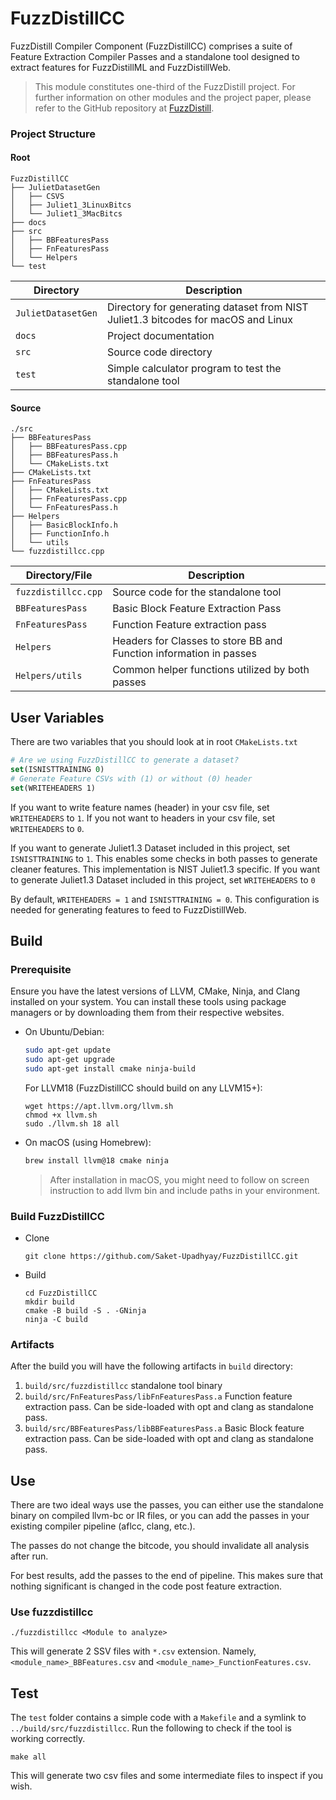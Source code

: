 # FuzzDistillCC
FuzzDistill Compiler Component (FuzzDistillCC) comprises a suite of Feature Extraction Compiler Passes and a standalone tool designed to extract features for FuzzDistillML and FuzzDistillWeb.

> This module constitutes one-third of the FuzzDistill project. For further information on other modules and the project paper, please refer to the GitHub repository at [FuzzDistill](https://github.com/Saket-Upadhyay/FuzzDistill).

### Project Structure

#### Root
```text
FuzzDistillCC
├── JulietDatasetGen
│   ├── CSVS
│   ├── Juliet1_3LinuxBitcs
│   └── Juliet1_3MacBitcs
├── docs
├── src
│   ├── BBFeaturesPass
│   ├── FnFeaturesPass
│   └── Helpers
└── test

```
| Directory       | Description                                                                 |
|-----------------|-------------------------------------------------------------------------------|
| `JulietDatasetGen` | Directory for generating dataset from NIST Juliet1.3 bitcodes for macOS and Linux |
| `docs`          | Project documentation                                                         |
| `src`           | Source code directory                                                       |
| `test`          | Simple calculator program to test the standalone tool                         |

#### Source
```shell
./src
├── BBFeaturesPass
│   ├── BBFeaturesPass.cpp
│   ├── BBFeaturesPass.h
│   └── CMakeLists.txt
├── CMakeLists.txt
├── FnFeaturesPass
│   ├── CMakeLists.txt
│   ├── FnFeaturesPass.cpp
│   └── FnFeaturesPass.h
├── Helpers
│   ├── BasicBlockInfo.h
│   ├── FunctionInfo.h
│   └── utils
└── fuzzdistillcc.cpp
```

| Directory/File       | Description                                                        |
|----------------------|--------------------------------------------------------------------|
| `fuzzdistillcc.cpp`  | Source code for the standalone tool                                |
| `BBFeaturesPass`     | Basic Block Feature Extraction Pass                                  |
| `FnFeaturesPass`     | Function Feature extraction pass                                     |
| `Helpers`            | Headers for Classes to store BB and Function information in passes   |
| `Helpers/utils`      | Common helper functions utilized by both passes                    |

## User Variables

There are two variables that you should look at in root `CMakeLists.txt`

```cmake
# Are we using FuzzDistillCC to generate a dataset?
set(ISNISTTRAINING 0)
# Generate Feature CSVs with (1) or without (0) header
set(WRITEHEADERS 1)
```

If you want to write feature names (header) in your csv file, set `WRITEHEADERS` to `1`.
If you not want to headers in your csv file, set `WRITEHEADERS` to `0`.

If you want to generate Juliet1.3 Dataset included in this project, set `ISNISTTRAINING` to `1`.
This enables some checks in both passes to generate cleaner features. This implementation is NIST Juliet1.3 specific.
If you want to generate Juliet1.3 Dataset included in this project, set `WRITEHEADERS` to `0`

By default, `WRITEHEADERS = 1` and `ISNISTTRAINING = 0`. This configuration is needed for generating features to feed to FuzzDistillWeb.

## Build

### Prerequisite

Ensure you have the latest versions of LLVM, CMake, Ninja, and Clang installed on your system. You can install these
tools using package managers or by downloading them from their respective websites.

- On Ubuntu/Debian:
  ```sh
  sudo apt-get update
  sudo apt-get upgrade
  sudo apt-get install cmake ninja-build
  ```
  For LLVM18 (FuzzDistillCC should build on any LLVM15+):
  ```shell
  wget https://apt.llvm.org/llvm.sh
  chmod +x llvm.sh
  sudo ./llvm.sh 18 all
  ```

- On macOS (using Homebrew):
  ```sh
  brew install llvm@18 cmake ninja
  ```
  > After installation in macOS, you might need to follow on screen instruction to add llvm bin and include paths in
  your environment.

### Build FuzzDistillCC

- Clone
    ```shell
    git clone https://github.com/Saket-Upadhyay/FuzzDistillCC.git
    ```
- Build
    ```shell
    cd FuzzDistillCC
    mkdir build
    cmake -B build -S . -GNinja
    ninja -C build
    ```

### Artifacts

After the build you will have the following artifacts in `build` directory:

1. `build/src/fuzzdistillcc` standalone tool binary
2. `build/src/FnFeaturesPass/libFnFeaturesPass.a` Function feature extraction pass. Can be side-loaded with opt and
   clang as standalone pass.
3. `build/src/BBFeaturesPass/libBBFeaturesPass.a` Basic Block feature extraction pass. Can be side-loaded with opt and
   clang as standalone pass.

## Use

There are two ideal ways use the passes, you can either use the standalone binary on compiled llvm-bc or IR files, or
you can add the passes in your existing compiler pipeline (aflcc, clang, etc.).

The passes do not change the bitcode, you should invalidate all analysis after run.

For best results, add the passes to the end of pipeline. This makes sure that nothing significant is changed in the code
post feature extraction.

### Use fuzzdistillcc

```shell
./fuzzdistillcc <Module to analyze>
```

This will generate 2 SSV files with `*.csv` extension.
Namely, `<module_name>_BBFeatures.csv` and `<module_name>_FunctionFeatures.csv`.

## Test

The `test` folder contains a simple code with a `Makefile` and a symlink to `../build/src/fuzzdistillcc`.
Run the following to check if the tool is working correctly.

```shell
make all
```

This will generate two csv files and some intermediate files to inspect if you wish.
